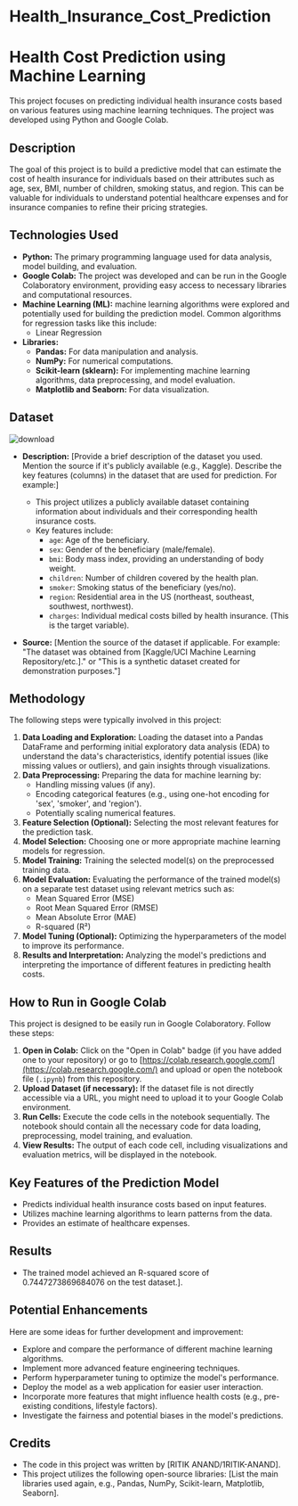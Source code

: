 # Health_Insurance_Cost_Prediction

# Health Cost Prediction using Machine Learning

This project focuses on predicting individual health insurance costs based on various features using machine learning techniques. The project was developed using Python and Google Colab.

## Description

The goal of this project is to build a predictive model that can estimate the cost of health insurance for individuals based on their attributes such as age, sex, BMI, number of children, smoking status, and region. This can be valuable for individuals to understand potential healthcare expenses and for insurance companies to refine their pricing strategies.

## Technologies Used

* **Python:** The primary programming language used for data analysis, model building, and evaluation.
* **Google Colab:** The project was developed and can be run in the Google Colaboratory environment, providing easy access to necessary libraries and computational resources.
* **Machine Learning (ML):**  machine learning algorithms were explored and potentially used for building the prediction model. Common algorithms for regression tasks like this include:
    * Linear Regression
* **Libraries:**
    * **Pandas:** For data manipulation and analysis.
    * **NumPy:** For numerical computations.
    * **Scikit-learn (sklearn):** For implementing machine learning algorithms, data preprocessing, and model evaluation.
    * **Matplotlib and Seaborn:** For data visualization.

## Dataset
![download](https://github.com/user-attachments/assets/8f930fba-56e2-4fab-aefc-bc7160e2636b)



* **Description:** [Provide a brief description of the dataset you used. Mention the source if it's publicly available (e.g., Kaggle). Describe the key features (columns) in the dataset that are used for prediction. For example:]
    * This project utilizes a publicly available dataset containing information about individuals and their corresponding health insurance costs.
    * Key features include:
        * `age`: Age of the beneficiary.
        * `sex`: Gender of the beneficiary (male/female).
        * `bmi`: Body mass index, providing an understanding of body weight.
        * `children`: Number of children covered by the health plan.
        * `smoker`: Smoking status of the beneficiary (yes/no).
        * `region`: Residential area in the US (northeast, southeast, southwest, northwest).
        * `charges`: Individual medical costs billed by health insurance. (This is the target variable).

* **Source:** [Mention the source of the dataset if applicable. For example: "The dataset was obtained from [Kaggle/UCI Machine Learning Repository/etc.]." or "This is a synthetic dataset created for demonstration purposes."]

## Methodology

The following steps were typically involved in this project:

1.  **Data Loading and Exploration:** Loading the dataset into a Pandas DataFrame and performing initial exploratory data analysis (EDA) to understand the data's characteristics, identify potential issues (like missing values or outliers), and gain insights through visualizations.
2.  **Data Preprocessing:** Preparing the data for machine learning by:
    * Handling missing values (if any).
    * Encoding categorical features (e.g., using one-hot encoding for 'sex', 'smoker', and 'region').
    * Potentially scaling numerical features.
3.  **Feature Selection (Optional):** Selecting the most relevant features for the prediction task.
4.  **Model Selection:** Choosing one or more appropriate machine learning models for regression.
5.  **Model Training:** Training the selected model(s) on the preprocessed training data.
6.  **Model Evaluation:** Evaluating the performance of the trained model(s) on a separate test dataset using relevant metrics such as:
    * Mean Squared Error (MSE)
    * Root Mean Squared Error (RMSE)
    * Mean Absolute Error (MAE)
    * R-squared (R²)
7.  **Model Tuning (Optional):** Optimizing the hyperparameters of the model to improve its performance.
8.  **Results and Interpretation:** Analyzing the model's predictions and interpreting the importance of different features in predicting health costs.

## How to Run in Google Colab

This project is designed to be easily run in Google Colaboratory. Follow these steps:

1.  **Open in Colab:** Click on the "Open in Colab" badge (if you have added one to your repository) or go to [https://colab.research.google.com/](https://colab.research.google.com/) and upload or open the notebook file (`.ipynb`) from this repository.
2.  **Upload Dataset (if necessary):** If the dataset file is not directly accessible via a URL, you might need to upload it to your Google Colab environment.
3.  **Run Cells:** Execute the code cells in the notebook sequentially. The notebook should contain all the necessary code for data loading, preprocessing, model training, and evaluation.
4.  **View Results:** The output of each code cell, including visualizations and evaluation metrics, will be displayed in the notebook.

## Key Features of the Prediction Model

* Predicts individual health insurance costs based on input features.
* Utilizes machine learning algorithms to learn patterns from the data.
* Provides an estimate of healthcare expenses.

## Results

* The trained model achieved an R-squared score of 0.7447273869684076 on the test dataset.].

## Potential Enhancements

Here are some ideas for further development and improvement:

* Explore and compare the performance of different machine learning algorithms.
* Implement more advanced feature engineering techniques.
* Perform hyperparameter tuning to optimize the model's performance.
* Deploy the model as a web application for easier user interaction.
* Incorporate more features that might influence health costs (e.g., pre-existing conditions, lifestyle factors).
* Investigate the fairness and potential biases in the model's predictions.

## Credits

* The code in this project was written by [RITIK ANAND/1RITIK-ANAND].
* This project utilizes the following open-source libraries: [List the main libraries used again, e.g., Pandas, NumPy, Scikit-learn, Matplotlib, Seaborn].

